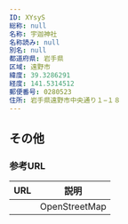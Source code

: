```yaml
---
ID: XYsyS
総称: null
名称: 宇迦神社
名称読み: null
別名: null
都道府県: 岩手県
区域: 遠野市
緯度: 39.3286291
経度: 141.5314512
郵便番号: 0280523
住所: 岩手県遠野市中央通り１−１８
---
```


## その他

### 参考URL

| URL | 説明          |
| --- | ------------- |
|     | OpenStreetMap |
